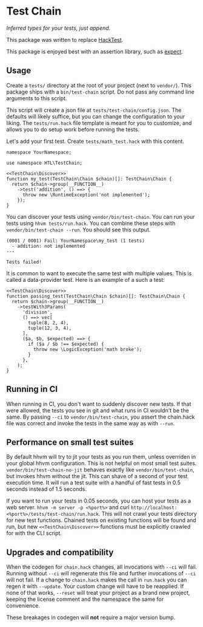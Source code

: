 # Test Chain

_Inferred types for your tests, just append._

This package was written to replace [HackTest](https://github.com/hhvm/hacktest).

This package is enjoyed best with an assertion library, such as [expect](https://github.com/hershel-theodore-layton/expect).

## Usage

Create a `tests/` directory at the root of your project (next to `vendor/`).
This package ships with a `bin/test-chain` script. Do not pass any command line 
arguments to this script.

This script will create a json file at `tests/test-chain/config.json`. The
defaults will likely suffice, but you can change the configuration to your
liking. The `tests/run.hack` file template is meant for you to customize, and
allows you to do setup work before running the tests.

Let's add your first test. Create `tests/math_test.hack` with this content.

```HACK
namespace YourNamespace;

use namespace HTL\TestChain;

<<TestChain\Discover>>
function my_test(TestChain\Chain $chain)[]: TestChain\Chain {
  return $chain->group(__FUNCTION__)
    ->test('addition', () ==> {
      throw new \RuntimeException('not implemented');
    });
}
```

You can discover your tests using `vendor/bin/test-chain`. You can run your
tests using `hhvm tests/run.hack`. You can combine these steps with
`vendor/bin/test-chain --run`. You should see this output.

```
(0001 / 0001) Fail: YourNamespace\my_test (1 tests)
  - addition: not implemented
---

Tests failed!
```

It is common to want to execute the same test with multiple values. This is
called a data-provider test. Here is an example of a such a test:

```HACK
<<TestChain\Discover>>
function passing_test(TestChain\Chain $chain)[]: TestChain\Chain {
  return $chain->group(__FUNCTION__)
    ->testWith3Params(
      'division',
      () ==> vec[
        tuple(8, 2, 4),
        tuple(12, 3, 4),
      ],
      ($a, $b, $expected) ==> {
        if ($a / $b !== $expected) {
          throw new \LogicException('math broke');
        }
      },
    );
}
```

## Running in CI

When running in CI, you don't want to suddenly discover new tests. If that
were allowed, the tests you see in git and what runs in CI wouldn't be the same.
By passing `--ci` to `vendor/bin/test-chain`, you assert the chain.hack file
was correct and invoke the tests in the same way as with `--run`.

## Performance on small test suites

By default hhvm will try to jit your tests as you run them, unless overriden in
your global hhvm configuration. This is not helpful on most small test suites.
`vendor/bin/test-chain-no-jit` behaves exactly like `vendor/bin/test-chain`, but
invokes hhvm without the jit. This can shave of a second of your test execution
time. It will run a test suite with a handful of fast tests in 0.5 seconds
instead of 1.5 seconds.

If you want to run your tests in 0.05 seconds, you can host your tests as a
web server. `hhvm -m server -p <%port%>` and curl
`http://localhost:<%port%>/tests/test-chain/run.hack`. This will not crawl your
tests directory for new test functions. Chained tests on existing functions
will be found and run, but new `<<TestChain\Discover>>` functions must be
explicitly crawled for with the CLI script.

## Upgrades and compatibility

When the codegen for `chain.hack` changes, all invocations with `--ci` will fail.
Running without `--ci` will regenerate this file and further invocations of
`--ci` will not fail. If a change to `chain.hack` makes the call in `run.hack`
you can regen it with `--update`. Your custom change will have to be reapplied.
If none of that  works, `--reset` will treat your project as a brand new
project, keeping the license comment and the namespace the same for convenience.

These breakages in codegen will **not** require a major version bump.
